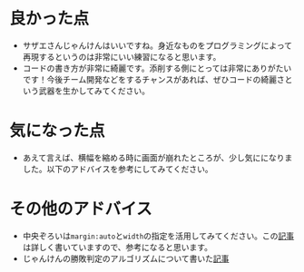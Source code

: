 # 良かった点
- サザエさんじゃんけんはいいですね。身近なものをプログラミングによって再現するというのは非常にいい練習になると思います。
- コードの書き方が非常に綺麗です。添削する側にとっては非常にありがたいです！今後チーム開発などをするチャンスがあれば、ぜひコードの綺麗さという武器を生かしてみてください。
# 気になった点
- あえて言えば、横幅を縮める時に画面が崩れたところが、少し気にになりました。以下のアドバイスを参考にしてみてください。
# その他のアドバイス
- 中央ぞろいは`margin:auto`と`width`の指定を活用してみてください。この[記事](https://qiita.com/KAMEch/items/b52c5e23212b8fef81a7)は詳しく書いていますので、参考になると思います。
- じゃんけんの勝敗判定のアルゴリズムについて書いた[記事](https://qiita.com/mpyw/items/3ffaac0f1b4a7713c869)